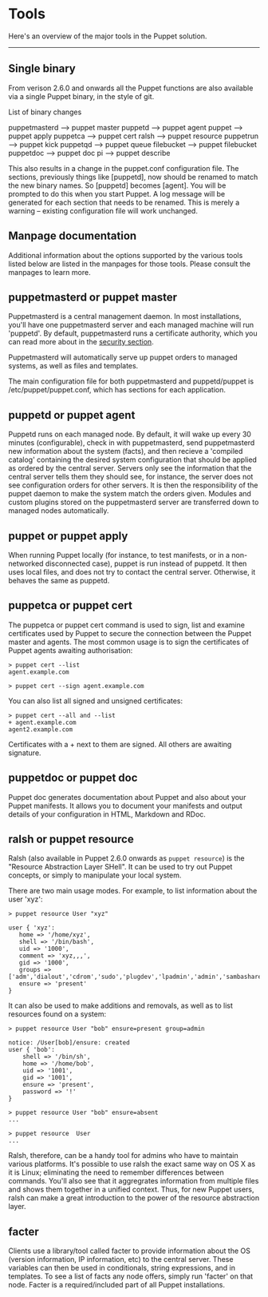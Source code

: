 Tools
=====

Here's an overview of the major tools in the Puppet solution.

* * *

Single binary
-------------

From verison 2.6.0 and onwards all the Puppet functions are also available via a single Puppet binary, in the style of git.

List of binary changes

puppetmasterd –> puppet master
puppetd –> puppet agent
puppet –> puppet apply
puppetca –> puppet cert
ralsh –> puppet resource
puppetrun –> puppet kick
puppetqd –> puppet queue
filebucket –> puppet filebucket
puppetdoc –> puppet doc
pi –> puppet describe

This also results in a change in the puppet.conf configuration file. The sections, previously things like [puppetd], now should be renamed to match the new binary names. So [puppetd] becomes [agent]. You will be prompted to do this when you start Puppet. A log message will be generated for each section that needs to be renamed. This is merely a warning – existing configuration file will work unchanged.
 
Manpage documentation
---------------------

Additional information about the options supported by the various tools listed below
are listed in the manpages for those tools.   Please consult the manpages to learn
more.

puppetmasterd or puppet master
------------------------------

Puppetmasterd is a central management daemon.  In most installations, you'll have one puppetmasterd
server and each managed machine will run 'puppetd'.   By default, puppetmasterd runs a certificate
authority, which you can read more about in the [security section](./security.html).

Puppetmasterd will automatically serve up puppet orders to managed systems, as well as files and
templates.   

The main configuration file for both puppetmasterd and puppetd/puppet is /etc/puppet/puppet.conf,
which has sections for each application.

puppetd or puppet agent
-----------------------

Puppetd runs on each managed node.   By default, it will wake up every 30 minutes (configurable),
check in with puppetmasterd, send puppetmasterd new information about the system (facts), and
then recieve a 'compiled catalog' containing the desired system configuration that should be applied
as ordered by the central server.   Servers only see the information that the central server tells
them they should see, for instance, the server does not see configuration orders for other servers.
It is then the responsibility of the puppet daemon to make the system match the orders given.  Modules
and custom plugins stored on the puppetmasterd server are transferred down to managed nodes automatically.

puppet or puppet apply
----------------------

When running Puppet locally (for instance, to test manifests, or in a non-networked disconnected case), puppet is run instead of puppetd.  It then uses local files, and does not try to contact the central server.  Otherwise, it behaves the same as puppetd. 

puppetca or puppet cert
-----------------------

The puppetca or puppet cert command is used to sign, list and examine certificates used by Puppet to secure the connection between the Puppet master and agents.  The most common usage is to sign the certificates of Puppet agents awaiting authorisation:

    > puppet cert --list
    agent.example.com

    > puppet cert --sign agent.example.com

You can also list all signed and unsigned certificates:

    > puppet cert --all and --list
    + agent.example.com
    agent2.example.com

Certificates with a + next to them are signed.  All others are awaiting signature.

puppetdoc or puppet doc
-----------------------

Puppet doc generates documentation about Puppet and also about your Puppet manifests. It allows you to document your manifests and output details of your configuration in HTML, Markdown and RDoc.

ralsh or puppet resource
------------------------

Ralsh (also available in Puppet 2.6.0 onwards as `puppet resource`) is the "Resource Abstraction Layer SHell".  It can be used to try out Puppet concepts, or simply to manipulate your local system.

There are two main usage modes.   For example, to list information about the user 'xyz':

    > puppet resource User "xyz"

    user { 'xyz':
       home => '/home/xyz',
       shell => '/bin/bash',
       uid => '1000',
       comment => 'xyz,,,',
       gid => '1000',
       groups => ['adm','dialout','cdrom','sudo','plugdev','lpadmin','admin','sambashare','libvirtd'],
       ensure => 'present'
    }

It can also be used to make additions and removals, as well as to list resources found on a system:

    > puppet resource User "bob" ensure=present group=admin
 
    notice: /User[bob]/ensure: created
    user { 'bob':
        shell => '/bin/sh',
        home => '/home/bob',
        uid => '1001',
        gid => '1001',
        ensure => 'present',
        password => '!'
    }
 
    > puppet resource User "bob" ensure=absent
    ...

    > puppet resource  User
    ...

Ralsh, therefore, can be a handy tool for admins who have to maintain various platforms.  It's possible to use ralsh the exact same way on OS X as it is Linux; eliminating the need to remember differences between commands.  You'll also see that it aggregrates information from multiple files and shows them together in a unified context.  Thus, for new Puppet users, ralsh can make a great introduction to the power of the resource abstraction layer.

facter
------

Clients use a library/tool called facter to provide information about the OS (version information, IP information, etc) to the central server.   These variables can then be used in conditionals, string expressions, and in templates.  To see a list of facts any node offers, simply run 'facter' on that node.  Facter is a required/included part of all Puppet installations. 



